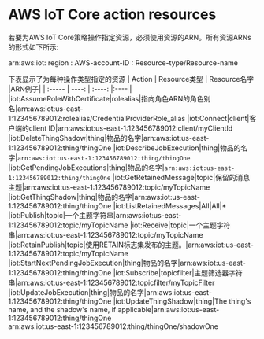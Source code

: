 # AWS IoT Core action resources

若要为AWS IoT Core策略操作指定资源，必须使用资源的ARN。所有资源ARNs 的形式如下所示:

arn:aws:iot: region : AWS-account-ID : Resource-type/Resource-name

下表显示了为每种操作类型指定的资源
| Action | Resource类型 | Resource名字 |ARN例子|
| :----- | ----:        | :----:       |:----  |
|iot:AssumeRoleWithCertificate|rolealias|指向角色ARN的角色别名|arn:aws:iot:us-east-1:123456789012:rolealias/CredentialProviderRole_alias
|iot:Connect|client|客户端的client ID|arn:aws:iot:us-east-1:123456789012:client/myClientId
|iot:DeleteThingShadow|thing|物品的名字|arn:aws:iot:us-east-1:123456789012:thing/thingOne
|iot:DescribeJobExecution|thing|物品的名字|`arn:aws:iot:us-east-1:123456789012:thing/thingOne`
|iot:GetPendingJobExecutions|thing|物品的名字|`arn:aws:iot:us-east-1:123456789012:thing/thingOne`
|iot:GetRetainedMessage|topic|保留的消息主题|arn:aws:iot:us-east-1:123456789012:topic/myTopicName
|iot:GetThingShadow|thing|物品的名字|arn:aws:iot:us-east-1:123456789012:thing/thingOne
|iot:ListRetainedMessages|All|All|*
|iot:Publish|topic|一个主题字符串|arn:aws:iot:us-east-1:123456789012:topic/myTopicName
|iot:Receive|topic|一个主题字符串|arn:aws:iot:us-east-1:123456789012:topic/myTopicName
|iot:RetainPublish|topic|使用RETAIN标志集发布的主题。|arn:aws:iot:us-east-1:123456789012:topic/myTopicName
|iot:StartNextPendingJobExecution|thing|物品的名字|arn:aws:iot:us-east-1:123456789012:thing/thingOne
|iot:Subscribe|topicfilter|主题筛选器字符串|arn:aws:iot:us-east-1:123456789012:topicfilter/myTopicFilter
|iot:UpdateJobExecution|thing|物品的名字|arn:aws:iot:us-east-1:123456789012:thing/thingOne
|iot:UpdateThingShadow|thing|The thing's name, and the shadow's name, if applicable|arn:aws:iot:us-east-1:123456789012:thing/thingOne<br>arn:aws:iot:us-east-1:123456789012:thing/thingOne/shadowOne

<Vssue :title="$title" :options="{ locale: 'zh' }" />